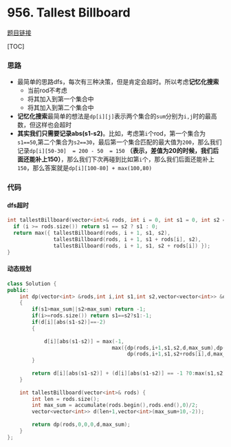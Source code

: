 # 956. Tallest Billboard

[题目链接](https://leetcode.com/problems/tallest-billboard/)

[TOC]

### 思路
* 最简单的思路dfs，每次有三种决策，但是肯定会超时。所以考虑**记忆化搜索**
    * 当前rod不考虑
    * 将其加入到第一个集合中
    * 将其加入到第二个集合中
* **记忆化搜索**最简单的想法是`dp[i][j]`表示两个集合的`sum`分别为`i,j`时的最高数，但这样也会超时
* **其实我们只需要记录abs(s1-s2)**。比如，考虑第`i`个rod，第一个集合为`s1==50`,第二个集合为`s2==30`，最后第一个集合匹配的最大值为`200`，那么我们记录`dp[i][50-30]  = 200 - 50  = 150` **（表示，差值为20的时候，我们后面还能补上150）**，那么我们下次再碰到比如第`i`个，那么我们后面还能补上`150`，那么答案就是`dp[i][100-80] + max(100,80)`

### 代码

#### dfs超时

```cpp
int tallestBillboard(vector<int>& rods, int i = 0, int s1 = 0, int s2 = 0) {
  if (i >= rods.size()) return s1 == s2 ? s1 : 0;
  return max({ tallestBillboard(rods, i + 1, s1, s2), 
               tallestBillboard(rods, i + 1, s1 + rods[i], s2), 
               tallestBillboard(rods, i + 1, s1, s2 + rods[i]) });
}
```

#### 动态规划

```cpp
class Solution {
public:
    int dp(vector<int> &rods,int i,int s1,int s2,vector<vector<int>> &d,int max_sum)
    {
        if(s1>max_sum||s2>max_sum) return -1;
        if(i>=rods.size()) return s1==s2?s1:-1;
        if(d[i][abs(s1-s2)]==-2)
        {
            
            d[i][abs(s1-s2)] = max(-1,
                                  max({dp(rods,i+1,s1,s2,d,max_sum),dp(rods,i+1,s1+rods[i],s2,d,max_sum),
                                       dp(rods,i+1,s1,s2+rods[i],d,max_sum)})) - max(s1,s2);
        }
        
        return d[i][abs(s1-s2)] + (d[i][abs(s1-s2)] == -1 ?0:max(s1,s2));
    }
    
    int tallestBillboard(vector<int>& rods) {
        int len = rods.size();
        int max_sum = accumulate(rods.begin(),rods.end(),0)/2;
        vector<vector<int>> d(len+1,vector<int>(max_sum+10,-2));
        
        return dp(rods,0,0,0,d,max_sum);
    }
};
```

